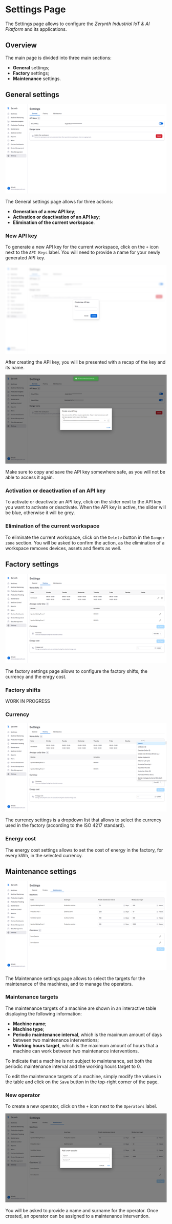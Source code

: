 # Settings Page

The Settings page allows to configure the _Zerynth Industrial IoT & AI Platform_ and its applications. 

## Overview

The main page is divided into three main sections:
- **General** settings;
- **Factory** settings;
- **Maintenance** settings.

## General settings

![general_settings_image]

The General settings page allows for three actions:
- **Generation of a new API key**;
- **Activation or deactivation of an API key**;
- **Elimination of the current workspace**.

### New API key

To generate a new API key for the current workspace, click on the `+` icon next to the `API Keys` label. 
You will need to provide a name for your newly generated API key.

![new_api_key_image]

After creating the API key, you will be presented with a recap of the key and its name.

![new_api_key_recap_image]

Make sure to copy and save the API key somewhere safe, as you will not be able to access it again.

### Activation or deactivation of an API key

To activate or deactivate an API key, click on the slider next to the API key you want to activate or deactivate.
When the API key is active, the slider will be blue, otherwise it will be grey.

### Elimination of the current workspace

To eliminate the current workspace, click on the `Delete` button in the `Danger zone` section.
You will be asked to confirm the action, as the elimination of a workspace removes devices, assets and fleets as well.

## Factory settings

![factory_settings_image]

The factory settings page allows to configure the factory shifts, the currency and the enrgy cost.

### Factory shifts

WORK IN PROGRESS

### Currency

![currency_image]

The currency settings is a dropdown list that allows to select the currency used in the factory (according to the ISO 4217 standard).

### Energy cost

The energy cost settings allows to set the cost of energy in the factory, for every kWh, in the selected currency.

## Maintenance settings

![maintenance_settings_image]

The Maintenance settings page allows to select the targets for the maintenance of the machines, and to manage the operators.

### Maintenance targets

The maintenance targets of a machine are shown in an interactive table displaying the following information:
- **Machine name**;
- **Machine type**;
- **Periodic maintenance interval**, which is the maximum amount of days between two maintenance interventions;
- **Working hours target**, which is the maximum amount of hours that a machine can work between two maintenance interventions.

To indicate that a machine is not subject to maintenance, set both the periodic maintenance interval and the working hours target to 0.

To edit the maintenance targets of a machine, simply modify the values in the table and click on the `Save` button in the top-right corner of the page.

### New operator

To create a new operator, click on the `+` icon next to the `Operators` label.

![new_operator_image]

You will be asked to provide a name and surname for the operator.
Once created, an operator can be assigned to a maintenance intervention.


[//]: #                         (Images)
[general_settings_image]:       ../../img/Settings/General/General.png
[new_api_key_image]:            ../../img/Settings/General/NewAPIKey.png
[new_api_key_recap_image]:      ../../img/Settings/General/NewAPIKeyRecap.png
[factory_settings_image]:       ../../img/Settings/Factory/Factory.png
[currency_image]:							  ../../img/Settings/Factory/Currency.png
[maintenance_settings_image]:   ../../img/Settings/Maintenance/Maintenance.png
[new_operator_image]:           ../../img/Settings/Maintenance/NewOperator.png